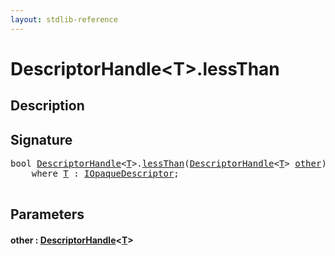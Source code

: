 ```yaml
---
layout: stdlib-reference
---
```


# DescriptorHandle\<T\>\.lessThan

## Description





## Signature 

<pre>
<span class="code_keyword">bool</span> <a href="../types/descriptorhandle-0a/index" class="code_type">DescriptorHandle</a>&lt;<a href="../types/descriptorhandle-0a/index#typeparam-T" class="code_type">T</a>&gt;.<a href="lessthan-4">lessThan</a>(<a href="../types/descriptorhandle-0a/index" class="code_type">DescriptorHandle</a>&lt;<a href="../types/descriptorhandle-0a/index#typeparam-T" class="code_type">T</a>&gt; <a href="lessthan-4#decl-other" class="code_param">other</a>)
    <span class='code_keyword'>where</span> <a href="../types/descriptorhandle-0a/index#typeparam-T" class="code_type">T</a> : <a href="../interfaces/iopaquedescriptor-017/index" class="code_type">IOpaqueDescriptor</a>;

</pre>

## Parameters

####  <a id="decl-other"></a>other  : [DescriptorHandle](../types/descriptorhandle-0a/index)\<[T](../types/descriptorhandle-0a/index#typeparam-T)\>

